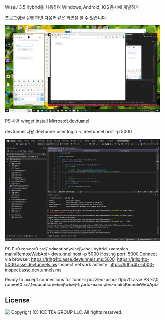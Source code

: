 WiseJ 3.5 Hybrid를 사용하여 Windows, Android, IOS 동시에 개발하기

<p>프로그램을 실행 하면 다음과 같은 화면을 볼 수 있습니다.

![poster](./img1.png)

PS 사용 
winget install Microsoft.devtunnel

devtunnel 사용
devtunnel user login -g
devtunnel host -p 5000

![poster](./img2.png)

PS E:\0 romee\0 src\1education\wisej\wisej-hybrid-examples-main\RemoteWebApi> devtunnel host -p 5000
Hosting port: 5000
Connect via browser: https://lrlhg4tx.asse.devtunnels.ms:5000, https://lrlhg4tx-5000.asse.devtunnels.ms
Inspect network activity: https://lrlhg4tx-5000-inspect.asse.devtunnels.ms

Ready to accept connections for tunnel: puzzled-pond-r1pq7fr.asse
PS E:\0 romee\0 src\1education\wisej\wisej-hybrid-examples-main\RemoteWebApi>


License
-------
<img src="http://iceteagroup.com/wp-content/uploads/2017/01/Square-64x64-trasp.png" height="20" align="top"> Copyright (C) ICE TEA GROUP LLC, All rights reserved.

